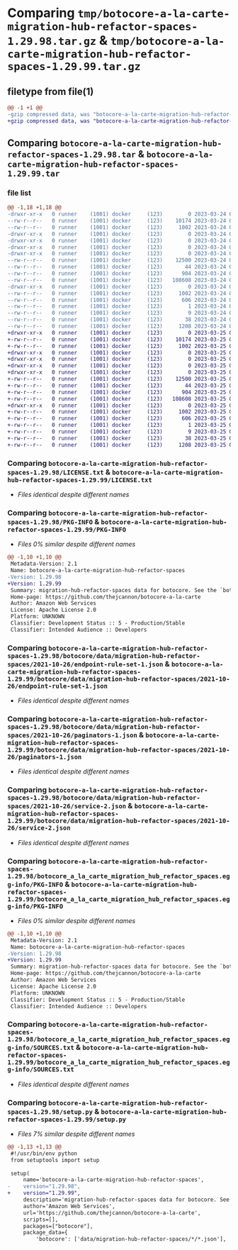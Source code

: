 # Comparing `tmp/botocore-a-la-carte-migration-hub-refactor-spaces-1.29.98.tar.gz` & `tmp/botocore-a-la-carte-migration-hub-refactor-spaces-1.29.99.tar.gz`

## filetype from file(1)

```diff
@@ -1 +1 @@
-gzip compressed data, was "botocore-a-la-carte-migration-hub-refactor-spaces-1.29.98.tar", last modified: Fri Mar 24 01:24:25 2023, max compression
+gzip compressed data, was "botocore-a-la-carte-migration-hub-refactor-spaces-1.29.99.tar", last modified: Sat Mar 25 01:22:49 2023, max compression
```

## Comparing `botocore-a-la-carte-migration-hub-refactor-spaces-1.29.98.tar` & `botocore-a-la-carte-migration-hub-refactor-spaces-1.29.99.tar`

### file list

```diff
@@ -1,18 +1,18 @@
-drwxr-xr-x   0 runner    (1001) docker     (123)        0 2023-03-24 01:24:25.838005 botocore-a-la-carte-migration-hub-refactor-spaces-1.29.98/
--rw-r--r--   0 runner    (1001) docker     (123)    10174 2023-03-24 01:24:25.000000 botocore-a-la-carte-migration-hub-refactor-spaces-1.29.98/LICENSE.txt
--rw-r--r--   0 runner    (1001) docker     (123)     1002 2023-03-24 01:24:25.838005 botocore-a-la-carte-migration-hub-refactor-spaces-1.29.98/PKG-INFO
-drwxr-xr-x   0 runner    (1001) docker     (123)        0 2023-03-24 01:24:25.838005 botocore-a-la-carte-migration-hub-refactor-spaces-1.29.98/botocore/
-drwxr-xr-x   0 runner    (1001) docker     (123)        0 2023-03-24 01:24:25.838005 botocore-a-la-carte-migration-hub-refactor-spaces-1.29.98/botocore/data/
-drwxr-xr-x   0 runner    (1001) docker     (123)        0 2023-03-24 01:24:25.838005 botocore-a-la-carte-migration-hub-refactor-spaces-1.29.98/botocore/data/migration-hub-refactor-spaces/
-drwxr-xr-x   0 runner    (1001) docker     (123)        0 2023-03-24 01:24:25.838005 botocore-a-la-carte-migration-hub-refactor-spaces-1.29.98/botocore/data/migration-hub-refactor-spaces/2021-10-26/
--rw-r--r--   0 runner    (1001) docker     (123)    12500 2023-03-24 01:23:57.000000 botocore-a-la-carte-migration-hub-refactor-spaces-1.29.98/botocore/data/migration-hub-refactor-spaces/2021-10-26/endpoint-rule-set-1.json
--rw-r--r--   0 runner    (1001) docker     (123)       44 2023-03-24 01:23:57.000000 botocore-a-la-carte-migration-hub-refactor-spaces-1.29.98/botocore/data/migration-hub-refactor-spaces/2021-10-26/examples-1.json
--rw-r--r--   0 runner    (1001) docker     (123)      904 2023-03-24 01:23:57.000000 botocore-a-la-carte-migration-hub-refactor-spaces-1.29.98/botocore/data/migration-hub-refactor-spaces/2021-10-26/paginators-1.json
--rw-r--r--   0 runner    (1001) docker     (123)   108608 2023-03-24 01:23:57.000000 botocore-a-la-carte-migration-hub-refactor-spaces-1.29.98/botocore/data/migration-hub-refactor-spaces/2021-10-26/service-2.json
-drwxr-xr-x   0 runner    (1001) docker     (123)        0 2023-03-24 01:24:25.838005 botocore-a-la-carte-migration-hub-refactor-spaces-1.29.98/botocore_a_la_carte_migration_hub_refactor_spaces.egg-info/
--rw-r--r--   0 runner    (1001) docker     (123)     1002 2023-03-24 01:24:25.000000 botocore-a-la-carte-migration-hub-refactor-spaces-1.29.98/botocore_a_la_carte_migration_hub_refactor_spaces.egg-info/PKG-INFO
--rw-r--r--   0 runner    (1001) docker     (123)      606 2023-03-24 01:24:25.000000 botocore-a-la-carte-migration-hub-refactor-spaces-1.29.98/botocore_a_la_carte_migration_hub_refactor_spaces.egg-info/SOURCES.txt
--rw-r--r--   0 runner    (1001) docker     (123)        1 2023-03-24 01:24:25.000000 botocore-a-la-carte-migration-hub-refactor-spaces-1.29.98/botocore_a_la_carte_migration_hub_refactor_spaces.egg-info/dependency_links.txt
--rw-r--r--   0 runner    (1001) docker     (123)        9 2023-03-24 01:24:25.000000 botocore-a-la-carte-migration-hub-refactor-spaces-1.29.98/botocore_a_la_carte_migration_hub_refactor_spaces.egg-info/top_level.txt
--rw-r--r--   0 runner    (1001) docker     (123)       38 2023-03-24 01:24:25.838005 botocore-a-la-carte-migration-hub-refactor-spaces-1.29.98/setup.cfg
--rw-r--r--   0 runner    (1001) docker     (123)     1208 2023-03-24 01:24:25.000000 botocore-a-la-carte-migration-hub-refactor-spaces-1.29.98/setup.py
+drwxr-xr-x   0 runner    (1001) docker     (123)        0 2023-03-25 01:22:49.555957 botocore-a-la-carte-migration-hub-refactor-spaces-1.29.99/
+-rw-r--r--   0 runner    (1001) docker     (123)    10174 2023-03-25 01:22:49.000000 botocore-a-la-carte-migration-hub-refactor-spaces-1.29.99/LICENSE.txt
+-rw-r--r--   0 runner    (1001) docker     (123)     1002 2023-03-25 01:22:49.555957 botocore-a-la-carte-migration-hub-refactor-spaces-1.29.99/PKG-INFO
+drwxr-xr-x   0 runner    (1001) docker     (123)        0 2023-03-25 01:22:49.551957 botocore-a-la-carte-migration-hub-refactor-spaces-1.29.99/botocore/
+drwxr-xr-x   0 runner    (1001) docker     (123)        0 2023-03-25 01:22:49.551957 botocore-a-la-carte-migration-hub-refactor-spaces-1.29.99/botocore/data/
+drwxr-xr-x   0 runner    (1001) docker     (123)        0 2023-03-25 01:22:49.551957 botocore-a-la-carte-migration-hub-refactor-spaces-1.29.99/botocore/data/migration-hub-refactor-spaces/
+drwxr-xr-x   0 runner    (1001) docker     (123)        0 2023-03-25 01:22:49.555957 botocore-a-la-carte-migration-hub-refactor-spaces-1.29.99/botocore/data/migration-hub-refactor-spaces/2021-10-26/
+-rw-r--r--   0 runner    (1001) docker     (123)    12500 2023-03-25 01:22:12.000000 botocore-a-la-carte-migration-hub-refactor-spaces-1.29.99/botocore/data/migration-hub-refactor-spaces/2021-10-26/endpoint-rule-set-1.json
+-rw-r--r--   0 runner    (1001) docker     (123)       44 2023-03-25 01:22:12.000000 botocore-a-la-carte-migration-hub-refactor-spaces-1.29.99/botocore/data/migration-hub-refactor-spaces/2021-10-26/examples-1.json
+-rw-r--r--   0 runner    (1001) docker     (123)      904 2023-03-25 01:22:12.000000 botocore-a-la-carte-migration-hub-refactor-spaces-1.29.99/botocore/data/migration-hub-refactor-spaces/2021-10-26/paginators-1.json
+-rw-r--r--   0 runner    (1001) docker     (123)   108608 2023-03-25 01:22:12.000000 botocore-a-la-carte-migration-hub-refactor-spaces-1.29.99/botocore/data/migration-hub-refactor-spaces/2021-10-26/service-2.json
+drwxr-xr-x   0 runner    (1001) docker     (123)        0 2023-03-25 01:22:49.555957 botocore-a-la-carte-migration-hub-refactor-spaces-1.29.99/botocore_a_la_carte_migration_hub_refactor_spaces.egg-info/
+-rw-r--r--   0 runner    (1001) docker     (123)     1002 2023-03-25 01:22:49.000000 botocore-a-la-carte-migration-hub-refactor-spaces-1.29.99/botocore_a_la_carte_migration_hub_refactor_spaces.egg-info/PKG-INFO
+-rw-r--r--   0 runner    (1001) docker     (123)      606 2023-03-25 01:22:49.000000 botocore-a-la-carte-migration-hub-refactor-spaces-1.29.99/botocore_a_la_carte_migration_hub_refactor_spaces.egg-info/SOURCES.txt
+-rw-r--r--   0 runner    (1001) docker     (123)        1 2023-03-25 01:22:49.000000 botocore-a-la-carte-migration-hub-refactor-spaces-1.29.99/botocore_a_la_carte_migration_hub_refactor_spaces.egg-info/dependency_links.txt
+-rw-r--r--   0 runner    (1001) docker     (123)        9 2023-03-25 01:22:49.000000 botocore-a-la-carte-migration-hub-refactor-spaces-1.29.99/botocore_a_la_carte_migration_hub_refactor_spaces.egg-info/top_level.txt
+-rw-r--r--   0 runner    (1001) docker     (123)       38 2023-03-25 01:22:49.555957 botocore-a-la-carte-migration-hub-refactor-spaces-1.29.99/setup.cfg
+-rw-r--r--   0 runner    (1001) docker     (123)     1208 2023-03-25 01:22:49.000000 botocore-a-la-carte-migration-hub-refactor-spaces-1.29.99/setup.py
```

### Comparing `botocore-a-la-carte-migration-hub-refactor-spaces-1.29.98/LICENSE.txt` & `botocore-a-la-carte-migration-hub-refactor-spaces-1.29.99/LICENSE.txt`

 * *Files identical despite different names*

### Comparing `botocore-a-la-carte-migration-hub-refactor-spaces-1.29.98/PKG-INFO` & `botocore-a-la-carte-migration-hub-refactor-spaces-1.29.99/PKG-INFO`

 * *Files 0% similar despite different names*

```diff
@@ -1,10 +1,10 @@
 Metadata-Version: 2.1
 Name: botocore-a-la-carte-migration-hub-refactor-spaces
-Version: 1.29.98
+Version: 1.29.99
 Summary: migration-hub-refactor-spaces data for botocore. See the `botocore-a-la-carte` package for more info.
 Home-page: https://github.com/thejcannon/botocore-a-la-carte
 Author: Amazon Web Services
 License: Apache License 2.0
 Platform: UNKNOWN
 Classifier: Development Status :: 5 - Production/Stable
 Classifier: Intended Audience :: Developers
```

### Comparing `botocore-a-la-carte-migration-hub-refactor-spaces-1.29.98/botocore/data/migration-hub-refactor-spaces/2021-10-26/endpoint-rule-set-1.json` & `botocore-a-la-carte-migration-hub-refactor-spaces-1.29.99/botocore/data/migration-hub-refactor-spaces/2021-10-26/endpoint-rule-set-1.json`

 * *Files identical despite different names*

### Comparing `botocore-a-la-carte-migration-hub-refactor-spaces-1.29.98/botocore/data/migration-hub-refactor-spaces/2021-10-26/paginators-1.json` & `botocore-a-la-carte-migration-hub-refactor-spaces-1.29.99/botocore/data/migration-hub-refactor-spaces/2021-10-26/paginators-1.json`

 * *Files identical despite different names*

### Comparing `botocore-a-la-carte-migration-hub-refactor-spaces-1.29.98/botocore/data/migration-hub-refactor-spaces/2021-10-26/service-2.json` & `botocore-a-la-carte-migration-hub-refactor-spaces-1.29.99/botocore/data/migration-hub-refactor-spaces/2021-10-26/service-2.json`

 * *Files identical despite different names*

### Comparing `botocore-a-la-carte-migration-hub-refactor-spaces-1.29.98/botocore_a_la_carte_migration_hub_refactor_spaces.egg-info/PKG-INFO` & `botocore-a-la-carte-migration-hub-refactor-spaces-1.29.99/botocore_a_la_carte_migration_hub_refactor_spaces.egg-info/PKG-INFO`

 * *Files 0% similar despite different names*

```diff
@@ -1,10 +1,10 @@
 Metadata-Version: 2.1
 Name: botocore-a-la-carte-migration-hub-refactor-spaces
-Version: 1.29.98
+Version: 1.29.99
 Summary: migration-hub-refactor-spaces data for botocore. See the `botocore-a-la-carte` package for more info.
 Home-page: https://github.com/thejcannon/botocore-a-la-carte
 Author: Amazon Web Services
 License: Apache License 2.0
 Platform: UNKNOWN
 Classifier: Development Status :: 5 - Production/Stable
 Classifier: Intended Audience :: Developers
```

### Comparing `botocore-a-la-carte-migration-hub-refactor-spaces-1.29.98/botocore_a_la_carte_migration_hub_refactor_spaces.egg-info/SOURCES.txt` & `botocore-a-la-carte-migration-hub-refactor-spaces-1.29.99/botocore_a_la_carte_migration_hub_refactor_spaces.egg-info/SOURCES.txt`

 * *Files identical despite different names*

### Comparing `botocore-a-la-carte-migration-hub-refactor-spaces-1.29.98/setup.py` & `botocore-a-la-carte-migration-hub-refactor-spaces-1.29.99/setup.py`

 * *Files 7% similar despite different names*

```diff
@@ -1,13 +1,13 @@
 #!/usr/bin/env python
 from setuptools import setup
 
 setup(
     name='botocore-a-la-carte-migration-hub-refactor-spaces',
-    version="1.29.98",
+    version="1.29.99",
     description='migration-hub-refactor-spaces data for botocore. See the `botocore-a-la-carte` package for more info.',
     author='Amazon Web Services',
     url='https://github.com/thejcannon/botocore-a-la-carte',
     scripts=[],
     packages=["botocore"],
     package_data={
         'botocore': ['data/migration-hub-refactor-spaces/*/*.json'],
```

